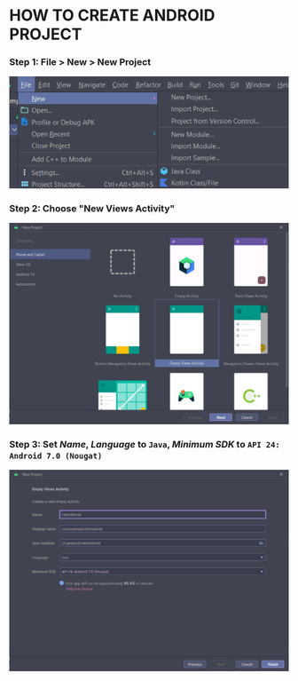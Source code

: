 # HOW TO CREATE ANDROID PROJECT

### Step 1: File > New > New Project

![img.png](img/img.png)

### Step 2: Choose "New Views Activity"

![img_1.png](img/img_1.png)

### Step 3: Set *Name*, *Language* to `Java`, *Minimum SDK* to `API 24: Android 7.0 (Nougat)`

![img_2.png](img/img_2.png)